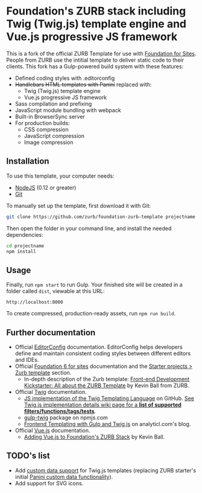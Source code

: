 # Foundation's ZURB stack including Twig (Twig.js) template engine and Vue.js progressive JS framework

This is a fork of the official ZURB Template for use with [Foundation for Sites](http://foundation.zurb.com/sites). People from ZURB use the intitial template to deliver static code to their clients. This fork has a Gulp-powered build system with these features:

- Defined coding styles with .editorconfig
- ~~Handlebars HTML templates with Panini~~ replaced with:
  - Twig (Twig.js) template engine
  - Vue.js progressive JS framework
- Sass compilation and prefixing
- JavaScript module bundling with webpack
- Built-in BrowserSync server
- For production builds:
  - CSS compression
  - JavaScript compression
  - Image compression

## Installation

To use this template, your computer needs:

- [NodeJS](https://nodejs.org/en/) (0.12 or greater)
- [Git](https://git-scm.com/)

To manually set up the template, first download it with Git:

```bash
git clone https://github.com/zurb/foundation-zurb-template projectname
```

Then open the folder in your command line, and install the needed dependencies:

```bash
cd projectname
npm install
```

## Usage

Finally, run `npm start` to run Gulp. Your finished site will be created in a folder called `dist`, viewable at this URL:

```
http://localhost:8000
```

To create compressed, production-ready assets, run `npm run build`.

## Further documentation

- Official [EditorConfig](https://editorconfig.org/) documentation. EditorConfig helps developers define and maintain consistent coding styles between different editors and IDEs.
- Official [Foundation 6 for sites](https://foundation.zurb.com/sites/docs/) documentation and the [Starter projects > Zurb template](https://foundation.zurb.com/sites/docs/starter-projects.html#zurb-template) section.
  - In-depth description of the Zurb template: [Front-end Development Kickstarter: All about the ZURB Template](https://zendev.com/2017/09/05/front-end-development-kickstarter-zurb-template.html) by Kevin Ball from ZURB.
- Official [Twig](https://twig.symfony.com/doc/2.x/) documentation.
  - [JS implementation of the Twig Templating Language](https://github.com/twigjs/twig.js/) on GitHub. [See Twig.js implementation details wiki page for a **list of supported filters/functions/tags/tests**](https://github.com/twigjs/twig.js/wiki/Implementation-Notes).
  - [gulp-twig](https://www.npmjs.com/package/gulp-twig) package on npmjs.com
  - [Frontend Templating with Gulp and Twig.js](http://analyticl.com/blog/frontend-templating-with-gulp-and-twig-js) on analyticl.com's blog.
- Official [Vue.js](https://vuejs.org/) documentation.
  - [Adding Vue.js to Foundation's ZURB Stack](https://zendev.com/2018/04/18/adding-vue-files-to-foundation-template.html) by Kevin Ball.

## TODO's list

- Add [custom data support](https://www.npmjs.com/package/gulp-data) for Twig.js templates (replacing ZURB starter's initial [Panini custom data functionality](https://foundation.zurb.com/sites/docs/panini.html#custom-data)).
- Add support for SVG icons.
